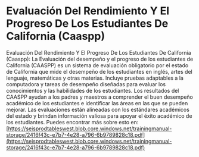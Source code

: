 # Evaluación Del Rendimiento Y El Progreso De Los Estudiantes De California (Caaspp)
Evaluación Del Rendimiento Y El Progreso De Los Estudiantes De California (Caaspp): La Evaluación del desempeño y el progreso de los estudiantes de California (CAASPP) es un sistema de evaluación obligatorio por el estado de California que mide el desempeño de los estudiantes en inglés, artes del lenguaje, matemáticas y otras materias. Incluye pruebas adaptables a la computadora y tareas de desempeño diseñadas para evaluar los conocimientos y las habilidades de los estudiantes. Los resultados del CAASPP ayudan a los padres y maestros a comprender el buen desempeño académico de los estudiantes e identificar las áreas en las que se pueden mejorar. Las evaluaciones están alineadas con los estándares académicos del estado y brindan información valiosa para apoyar el éxito académico de los estudiantes.
Puedes encontrar más sobre esto en: [https://seisprodtableswest.blob.core.windows.net/trainingmanual-storage/2416f43c-e7b7-4e28-a796-6b9789828c18.pdf](https://seisprodtableswest.blob.core.windows.net/trainingmanual-storage/2416f43c-e7b7-4e28-a796-6b9789828c18.pdf)